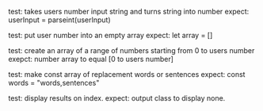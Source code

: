 test: takes users number input string and turns string into number
expect: userInput = parseint(userInput)

test: put user number into an empty array
expect: let array = []

test: create an array of a range of numbers starting from 0 to users number
exepct: number array to equal [0 to users number]

test: make const array of replacement words or sentences
expect: const words = "words,sentences"

test: display results on index.
expect: output class to display none.
